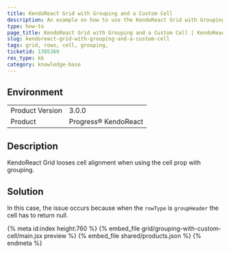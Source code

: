 ```yaml
---
title: KendoReact Grid with Grouping and a Custom Cell
description: An example on how to use the KendoReact Grid with Grouping and Custom Cell.
type: how-to
page_title: KendoReact Grid with Grouping and a Custom Cell | KendoReact Grid
slug: kendoreact-grid-with-grouping-and-a-custom-cell
tags: grid, rows, cell, grouping,
ticketid: 1385369
res_type: kb
category: knowledge-base
---
```


## Environment

<table>
    <tbody>
	    <tr>
	    	<td>Product Version</td>
	    	<td>3.0.0</td>
	    </tr>
	    <tr>
	    	<td>Product</td>
	    	<td>Progress® KendoReact</td>
	    </tr>
    </tbody>
</table>


## Description

KendoReact Grid looses cell alignment when using the cell prop with grouping.

## Solution

In this case, the issue occurs because when the `rowType` is `groupHeader` the cell has to return null.

{% meta id:index height:760 %}
{% embed_file grid/grouping-with-custom-cell/main.jsx preview %}
{% embed_file shared/products.json %}
{% endmeta %}
